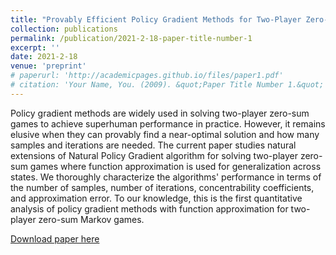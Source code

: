 ```yaml
---
title: "Provably Efficient Policy Gradient Methods for Two-Player Zero-Sum Markov Games"
collection: publications
permalink: /publication/2021-2-18-paper-title-number-1
excerpt: ''
date: 2021-2-18
venue: 'preprint'
# paperurl: 'http://academicpages.github.io/files/paper1.pdf'
# citation: 'Your Name, You. (2009). &quot;Paper Title Number 1.&quot; <i>Journal 1</i>. 1(1).'
---
```

Policy gradient methods are widely used in solving two-player zero-sum games to achieve superhuman performance in practice. However, it remains elusive when they can provably find a near-optimal solution and how many samples and iterations are needed. The current paper studies natural extensions of Natural Policy Gradient algorithm for solving two-player zero-sum games where function approximation is used for generalization across states. We thoroughly characterize the algorithms' performance in terms of the number of samples, number of iterations, concentrability coefficients, and approximation error. To our knowledge, this is the first quantitative analysis of policy gradient methods with function approximation for two-player zero-sum Markov games.

[Download paper here](https://arxiv.org/abs/2102.08903)
